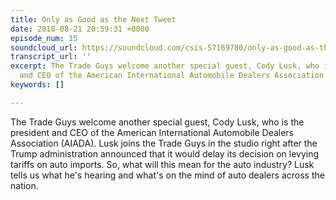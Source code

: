 ```yaml
---
title: Only as Good as the Next Tweet
date: 2018-08-21 20:59:31 +0000
episode_num: 15
soundcloud_url: https://soundcloud.com/csis-57169780/only-as-good-as-the-next-tweet
transcript_url: ''
excerpt: The Trade Guys welcome another special guest, Cody Lusk, who is the president
  and CEO of the American International Automobile Dealers Association (AIADA).
keywords: []

---
```

The Trade Guys welcome another special guest, Cody Lusk, who is the president and CEO of the American International Automobile Dealers Association (AIADA). Lusk joins the Trade Guys in the studio right after the Trump administration announced that it would delay its decision on levying tariffs on auto imports. So, what will this mean for the auto industry? Lusk tells us what he's hearing and what's on the mind of auto dealers across the nation.
